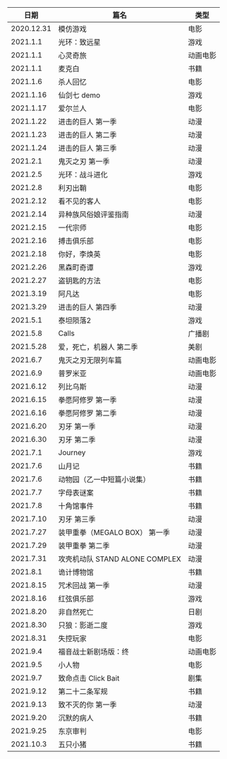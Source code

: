 | 日期       | 篇名         | 类型 |
| ---------- | ------------ | ---- |
| 2020.12.31 | 模仿游戏     | 电影 |
| 2021.1.1   | 光环：致远星 | 游戏 |
|2021.1.1|心灵奇旅|动画电影|
|2021.1.1|麦克白|书籍|
| 2021.1.6   | 杀人回忆     | 电影 |
|2021.1.16|仙剑七 demo|游戏|
|2021.1.17|爱尔兰人|电影|
| 2021.1.22 | 进击的巨人 第一季 | 动漫 |
| 2021.1.23 | 进击的巨人 第二季 | 动漫 |
| 2021.1.24 | 进击的巨人 第三季 | 动漫 |
| 2021.2.1 | 鬼灭之刃 第一季 | 动漫 |
| 2021.2.5 | 光环：战斗进化 | 游戏 |
| 2021.2.8 | 利刃出鞘 | 电影 |
|2021.2.12|看不见的客人|电影|
|2021.2.14|异种族风俗娘评鉴指南|动漫|
|2021.2.15|一代宗师|电影|
|2021.2.16|搏击俱乐部|电影|
|2021.2.18|你好，李焕英|电影|
|2021.2.26|黑森町奇谭|游戏|
|2021.2.27|盗钥匙的方法|电影|
|2021.3.19|阿凡达|电影|
|2021.3.29|进击的巨人 第四季|动漫|
|2021.5.1|泰坦陨落2|游戏|
|2021.5.8|Calls|广播剧|
|2021.5.28|爱，死亡，机器人 第二季|美剧|
|2021.6.7|鬼灭之刃无限列车篇|动画电影|
|2021.6.9|普罗米亚|动画电影|
|2021.6.12|列比乌斯|动漫|
|2021.6.15|拳愿阿修罗 第一季|动漫|
|2021.6.16|拳愿阿修罗 第二季|动漫|
|2021.6.20|刃牙 第一季|动漫|
|2021.6.30|刃牙 第二季|动漫|
|2021.7.1|Journey|游戏|
|2021.7.6|山月记|书籍|
|2021.7.6|动物园（乙一中短篇小说集）|书籍|
|2021.7.7|字母表谜案|书籍|
|2021.7.8|十角馆事件|书籍|
|2021.7.10|刃牙 第三季|动漫|
|2021.7.27|装甲重拳（MEGALO BOX） 第一季|动漫|
|2021.7.29|装甲重拳 第二季|动漫|
|2021.7.31|攻壳机动队 STAND ALONE COMPLEX|动漫|
|2021.8.1|诡计博物馆|书籍|
|2021.8.15|咒术回战 第一季|动漫|
|2021.8.16|红弦俱乐部|游戏|
|2021.8.20|非自然死亡|日剧|
|2021.8.30|只狼：影逝二度|游戏|
|2021.8.31|失控玩家|电影|
|2021.9.4|福音战士新剧场版：终|动画电影|
|2021.9.5|小人物|电影|
|2021.9.7|致命点击 Click Bait|剧集|
|2021.9.12|第二十二条军规|书籍|
|2021.9.13|致不灭的你 第一季|动漫|
|2021.9.20|沉默的病人|书籍|
|2021.9.25|东京审判|电影|
|2021.10.3|五只小猪|书籍|
